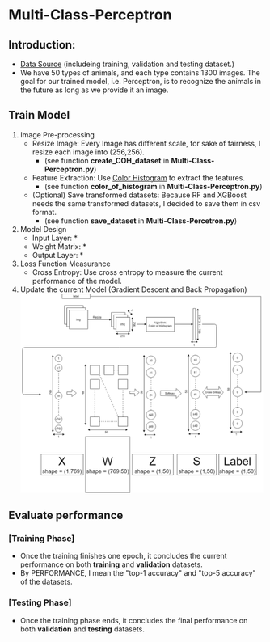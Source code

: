 # Multi-Class-Perceptron

## Introduction:
* [Data Source](https://drive.google.com/open?id=1kwYYWL67O0Dcbx3dvZIfbGg9NiHdyisr) (includeing training, validation and testing dataset.)
* We have 50 types of animals, and each type contains 1300 images. The goal for our trained model, i.e. Perceptron, is to recognize the animals in the future as long as we provide it an image.

## Train Model
1. Image Pre-processing
    * Resize Image: Every Image has different scale, for sake of fairness, I resize each image into (256,256).
        * (see function **create_COH_dataset** in **Multi-Class-Perceptron.py**)
    * Feature Extraction: Use [Color Histogram](https://en.wikipedia.org/wiki/Color_histogram) to extract the features.
        * (see function **color_of_histogram** in **Multi-Class-Perceptron.py**)
    * (Optional) Save transformed datasets: Because RF and XGBoost needs the same transformed datasets, I decided to save them in csv format.
        * (see function **save_dataset** in **Multi-Class-Percetron.py**)
2. Model Design
    * Input Layer:
        * 
    * Weight Matrix:
        * 
    * Output Layer:
        *  
3. Loss Function Measurance
    * Cross Entropy: Use cross entropy to measure the current performance of the model.
4. Update the current Model (Gradient Descent and Back Propagation)
![Structure of Perceptron](https://github.com/Ratherman/AI/blob/main/DeepLearning/structure_of_perceptron.png)

## Evaluate performance
### [Training Phase]
* Once the training finishes one epoch, it concludes the current performance on both **training** and **validation** datasets.
* By PERFORMANCE, I mean the "top-1 accuracy" and "top-5 accuracy" of the datasets.

### [Testing Phase]
* Once the training phase ends, it concludes the final performance on both **validation** and **testing** datasets.

